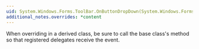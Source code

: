 ```yaml
---
uid: System.Windows.Forms.ToolBar.OnButtonDropDown(System.Windows.Forms.ToolBarButtonClickEventArgs)
additional_notes.overrides: *content
---
```


<p>When overriding <xref href="System.Windows.Forms.ToolBar.OnButtonDropDown(System.Windows.Forms.ToolBarButtonClickEventArgs)"></xref> in a derived class, be sure to call the base class's <xref href="System.Windows.Forms.ToolBar.OnButtonDropDown(System.Windows.Forms.ToolBarButtonClickEventArgs)"></xref> method so that registered delegates receive the event.</p>


